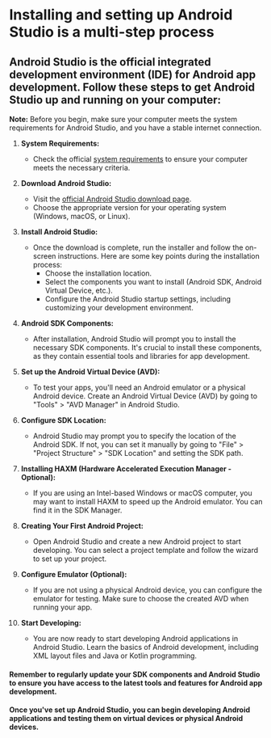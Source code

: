 # Installing and setting up Android Studio is a multi-step process
 ## Android Studio is the official integrated development environment (IDE) for Android app development. Follow these steps to get Android Studio up and running on your computer:

**Note:** Before you begin, make sure your computer meets the system requirements for Android Studio, and you have a stable internet connection.

1. **System Requirements:**
    - Check the official [system requirements](https://developer.android.com/studio#system-requirements) to ensure your computer meets the necessary criteria.

2. **Download Android Studio:**
    - Visit the [official Android Studio download page](https://developer.android.com/studio).
    - Choose the appropriate version for your operating system (Windows, macOS, or Linux).

3. **Install Android Studio:**
    - Once the download is complete, run the installer and follow the on-screen instructions. Here are some key points during the installation process:
        - Choose the installation location.
        - Select the components you want to install (Android SDK, Android Virtual Device, etc.).
        - Configure the Android Studio startup settings, including customizing your development environment.

4. **Android SDK Components:**
    - After installation, Android Studio will prompt you to install the necessary SDK components. It's crucial to install these components, as they contain essential tools and libraries for app development.

5. **Set up the Android Virtual Device (AVD):**
    - To test your apps, you'll need an Android emulator or a physical Android device. Create an Android Virtual Device (AVD) by going to "Tools" > "AVD Manager" in Android Studio.

6. **Configure SDK Location:**
    - Android Studio may prompt you to specify the location of the Android SDK. If not, you can set it manually by going to "File" > "Project Structure" > "SDK Location" and setting the SDK path.

7. **Installing HAXM (Hardware Accelerated Execution Manager - Optional):**
    - If you are using an Intel-based Windows or macOS computer, you may want to install HAXM to speed up the Android emulator. You can find it in the SDK Manager.

8. **Creating Your First Android Project:**
    - Open Android Studio and create a new Android project to start developing. You can select a project template and follow the wizard to set up your project.

9. **Configure Emulator (Optional):**
    - If you are not using a physical Android device, you can configure the emulator for testing. Make sure to choose the created AVD when running your app.

10. **Start Developing:**
    - You are now ready to start developing Android applications in Android Studio. Learn the basics of Android development, including XML layout files and Java or Kotlin programming.

#### Remember to regularly update your SDK components and Android Studio to ensure you have access to the latest tools and features for Android app development.

#### Once you've set up Android Studio, you can begin developing Android applications and testing them on virtual devices or physical Android devices.
